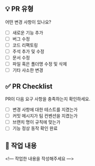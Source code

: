 <!---- 변경 사항 및 관련 이슈에 대해 간단하게 작성해주세요. 어떻게보다 무엇을 왜 수정했는지 설명해주세요. -->
<!---- Resolves: #(Isuue Number) -->

## 💡 PR 유형
어떤 변경 사항이 있나요?
- [ ] 새로운 기능 추가
- [ ] 버그 수정
- [ ] 코드 리팩토링
- [ ] 주석 추가 및 수정
- [ ] 문서 수정
- [ ] 파일 혹은 폴더명 수정 및 삭제
- [ ] 기타 사소한 변경

## ✅ PR Checklist
PR이 다음 요구 사항을 충족하는지 확인하세요.
- [ ] 변경 사항에 대한 테스트를 지켰는가
- [ ] 커밋 메시지가 팀 컨벤션을 지켰는가
- [ ] 브랜치 명이 규칙에 맞는가
- [ ] 기능 정상 동작 확인 완료

##  📝 작업 내용
<!— 작업한 내용을 작성해주세요 —>
